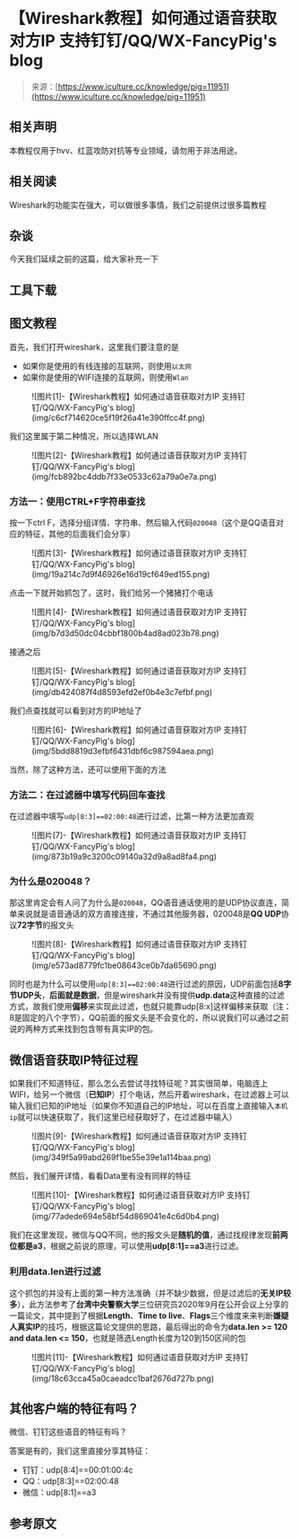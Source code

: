 <!--yml
category: 社会工程
date: 2022-11-10 10:35:26
-->

# 【Wireshark教程】如何通过语音获取对方IP 支持钉钉/QQ/WX-FancyPig's blog

> 来源：[https://www.iculture.cc/knowledge/pig=11951](https://www.iculture.cc/knowledge/pig=11951)

## 相关声明

本教程仅用于hvv、红蓝攻防对抗等专业领域，请勿用于非法用途。

## 相关阅读

Wireshark的功能实在强大，可以做很多事情，我们之前提供过很多篇教程

## 杂谈

今天我们延续之前的这篇，给大家补充一下

## 工具下载

## 图文教程

首先，我们打开wireshark，这里我们要注意的是

*   如果你是使用的有线连接的互联网，则使用`以太网`
*   如果你是使用的WIFI连接的互联网，则使用`Wlan`

<figure class="wp-block-image size-large">![图片[1]-【Wireshark教程】如何通过语音获取对方IP 支持钉钉/QQ/WX-FancyPig's blog](img/c6cf714620ce5f19f26a41e390ffcc4f.png)</figure>

我们这里属于第二种情况，所以选择WLAN

<figure class="wp-block-image size-large">![图片[2]-【Wireshark教程】如何通过语音获取对方IP 支持钉钉/QQ/WX-FancyPig's blog](img/fcb892bc4ddb7f33e0533c62a79a0e7a.png)</figure>

### 方法一：使用CTRL+F字符串查找

按一下ctrl F，选择分组详情、字符串、然后输入代码`020048`（这个是QQ语音对应的特征，其他的后面我们会分享）

<figure class="wp-block-image size-full">![图片[3]-【Wireshark教程】如何通过语音获取对方IP 支持钉钉/QQ/WX-FancyPig's blog](img/19a214c7d9f46926e16d19cf649ed155.png)</figure>

点击一下就开始抓包了，这时，我们给另一个猪猪打个电话

<figure class="wp-block-image size-full">![图片[4]-【Wireshark教程】如何通过语音获取对方IP 支持钉钉/QQ/WX-FancyPig's blog](img/b7d3d50dc04cbbf1800b4ad8ad023b78.png)</figure>

接通之后

<figure class="wp-block-image size-full">![图片[5]-【Wireshark教程】如何通过语音获取对方IP 支持钉钉/QQ/WX-FancyPig's blog](img/db424087f4d8593efd2ef0b4e3c7efbf.png)</figure>

我们点查找就可以看到对方的IP地址了

<figure class="wp-block-image size-large">![图片[6]-【Wireshark教程】如何通过语音获取对方IP 支持钉钉/QQ/WX-FancyPig's blog](img/5bdd8819d3efbf6431dbf6c987594aea.png)</figure>

当然，除了这种方法，还可以使用下面的方法

### 方法二：在过滤器中填写代码回车查找

在过滤器中填写`udp[8:3]==02:00:48`进行过滤，比第一种方法更加直观

<figure class="wp-block-image size-large">![图片[7]-【Wireshark教程】如何通过语音获取对方IP 支持钉钉/QQ/WX-FancyPig's blog](img/873b19a9c3200c09140a32d9a8ad8fa4.png)</figure>

### 为什么是020048？

那这里肯定会有人问了为什么是`020048`，QQ语音通话使用的是UDP协议直连，简单来说就是语音通话的双方直接连接，不通过其他服务器，020048是**QQ UDP**协议**72字节**的报文头

<figure class="wp-block-image size-large">![图片[8]-【Wireshark教程】如何通过语音获取对方IP 支持钉钉/QQ/WX-FancyPig's blog](img/e573ad8779fc1be08643ce0b7da65690.png)</figure>

同时也是为什么可以使用`udp[8:3]==02:00:48`进行过滤的原因，UDP前面包括**8字节UDP头**，**后面就是数据**，但是wireshark并没有提供**udp.data**这种直接的过滤方式，故我们使用**偏移**来实现此过滤，也就只能靠udp[8:x]这样偏移来获取（注：8是固定的八个字节），QQ前面的报文头是不会变化的，所以说我们可以通过之前说的两种方式来找到包含带有真实IP的包。

## 微信语音获取IP特征过程

如果我们不知道特征，那么怎么去尝试寻找特征呢？其实很简单，电脑连上WIFI，给另一个微信（**已知IP**）打个电话，然后开着wireshark，在过滤器上可以输入我们已知的IP地址（如果你不知道自己的IP地址，可以在百度上直接输入`本机ip`就可以快速获取了，我们这里已经获取好了，在过滤器中输入）

<figure class="wp-block-image size-full">![图片[9]-【Wireshark教程】如何通过语音获取对方IP 支持钉钉/QQ/WX-FancyPig's blog](img/349f5a99abd269f1be55e39e1a114baa.png)</figure>

然后，我们展开详情，看看Data里有没有同样的特征

<figure class="wp-block-image size-large">![图片[10]-【Wireshark教程】如何通过语音获取对方IP 支持钉钉/QQ/WX-FancyPig's blog](img/77adede694e58bf54d869041e4c6d0b4.png)</figure>

我们在这里发现，微信与QQ不同，他的报文头是**随机的值**，通过找规律发现**前两位都是a3**，根据之前说的原理，可以使用**udp[8:1]==a3**进行过滤。

### 利用data.len进行过滤

这个抓包的并没有上面的第一种方法准确（并不缺少数据，但是过滤后的**无关IP较多**），此方法参考了**台湾中央警察大学**三位研究员2020年9月在公开会议上分享的一篇论文，其中提到了根据**Length**、**Time to live**、**Flags**三个维度来来判断**嫌疑人真实IP**的技巧，根据这篇论文提供的思路，最后得出的命令为**data.len >= 120 and data.len <= 150**，也就是筛选Length长度为120到150区间的包

<figure class="wp-block-image size-large">![图片[11]-【Wireshark教程】如何通过语音获取对方IP 支持钉钉/QQ/WX-FancyPig's blog](img/18c63cca45a0caeadcc1baf2676d727b.png)</figure>

## 其他客户端的特征有吗？

微信、钉钉这些语音的特征有吗？

答案是有的，我们这里直接分享其特征：

*   钉钉：udp[8:4]==00:01:00:4c
*   QQ：udp[8:3]==02:00:48
*   微信：udp[8:1]==a3

## 参考原文